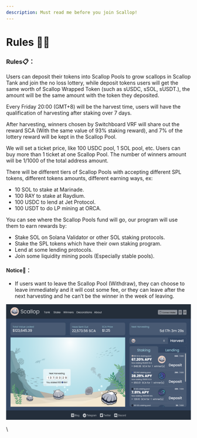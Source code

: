 ```yaml
---
description: Must read me before you join Scallop!
---
```


# Rules 👩‍🏫

### Rules📋**：**

Users can deposit their tokens into Scallop Pools to grow scallops in Scallop Tank and join the no loss lottery, while deposit tokens users will get the same worth of Scallop Wrapped Token (such as sUSDC, sSOL, sUSDT.), the amount will be the same amount with the token they deposited.

Every Friday 20:00 (GMT+8) will be the harvest time, users will have the qualification of harvesting after staking over 7 days.

After harvesting, winners chosen by Switchboard VRF will share out the reward SCA (With the same value of 93% staking reward), and 7% of the lottery reward will be kept in the Scallop Pool.

We will set a ticket price, like 100 USDC pool, 1 SOL pool, etc. Users can buy more than 1 ticket at one Scallop Pool. The number of winners amount will be 1/1000 of the total address amount.

There will be different tiers of Scallop Pools with accepting different SPL tokens, different tokens amounts, different earning ways, ex:

* 10 SOL to stake at Marinade.
* &#x20;100 RAY to stake at Raydium.&#x20;
* 100 USDC to lend at Jet Protocol.&#x20;
* 100 USDT to do LP mining at ORCA.

You can see where the Scallop Pools fund will go, our program will use them to earn rewards by:

* Stake SOL on Solana Validator or other SOL staking protocols.&#x20;
* Stake the SPL tokens which have their own staking program.&#x20;
* Lend at some lending protocols.&#x20;
* Join some liquidity mining pools (Especially stable pools).

#### Notice🔎**：**

* If users want to leave the Scallop Pool (Withdraw), they can choose to leave immediately and it will cost some fee, or they can leave after the next harvesting and he can’t be the winner in the week of leaving.



![](<.gitbook/assets/image (17).png>)

\


